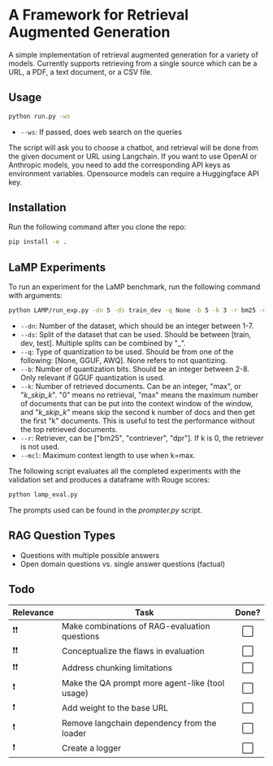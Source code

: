 # A Framework for Retrieval Augmented Generation

A simple implementation of retrieval augmented generation for a variety of models. Currently supports retrieving from a single source which can be a URL, a PDF, a text document, or a CSV file.

## Usage

```bash
python run.py -ws 
```

- `--ws`: If passed, does web search on the queries
  
The script will ask you to choose a chatbot, and retrieval will be done from the given document or URL using Langchain. If you want to use OpenAI or Anthropic models, you need to add the corresponding API keys as environment variables. Opensource models can require a Huggingface API key.

## Installation

Run the following command after you clone the repo:

```bash
pip install -e .
```

## LaMP Experiments

To run an experiment for the LaMP benchmark, run the following command with arguments:

```bash
python LAMP/run_exp.py -dn 5 -ds train_dev -q None -b 5 -k 3 -r bm25 -mcl 4096
```

- `--dn`: Number of the dataset, which should be an integer between 1-7.
- `--ds`: Split of the dataset that can be used. Should be between [train, dev, test]. Multiple splits can be combined by "_".
- `--q`: Type of quantization to be used. Should be from one of the following: [None, GGUF, AWQ]. None refers to not quantizing.
- `--b`: Number of quantization bits. Should be an integer between 2-8. Only relevant if GGUF quantization is used.
- `--k`: Number of retrieved documents. Can be an integer, "max", or "<i>k</i>__skip_<i>_k</i>". "0" means no retrieval, "max" means the maximum number of documents that can be put into the context window of the window, and "<i>k</i>__skip_<i>_k</i>" means skip the second k number of docs and then get the first "k" documents. This is useful to test the performance without the top retrieved documents.
- `--r`: Retriever, can be ["bm25", "contriever", "dpr"]. If k is 0, the retriever is not used.
- `--mcl`: Maximum context length to use when k=max.

The following script evaluates all the completed experiments with the validation set and produces a dataframe with Rouge scores:

```bash
python lamp_eval.py
```

The prompts used can be found in the _prompter.py_ script.

## RAG Question Types 

- Questions with multiple possible answers
- Open domain questions vs. single answer questions (factual)

## Todo 

Relevance | Task | Done? |
---|---| :---: |
❗❗ | Make combinations of RAG-evaluation questions | ⬜️
❗❗ | Conceptualize the flaws in evaluation | ⬜️
❗❗ | Address chunking limitations | ⬜️
❗ | Make the QA prompt more agent-like (tool usage) | ⬜️
❗ | Add weight to the base URL | ⬜️
❗ | Remove langchain dependency from the loader | ⬜️
❗ | Create a logger | ⬜️